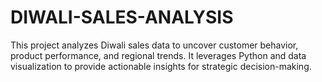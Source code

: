 # DIWALI-SALES-ANALYSIS
This project analyzes Diwali sales data to uncover customer behavior, product performance, and regional trends. It leverages Python and data visualization to provide actionable insights for strategic decision-making.
